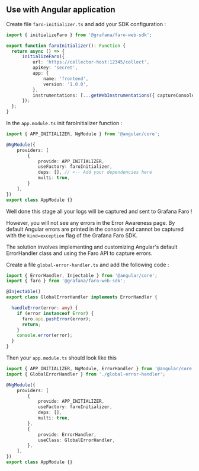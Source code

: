 ## Use with Angular application


Create file `faro-initializer.ts` and add your SDK configuration :

```typescript
import { initializeFaro } from '@grafana/faro-web-sdk';

export function faroInitializer(): Function {
  return async () => {
      initializeFaro({
          url: 'https://collector-host:12345/collect',
          apiKey: 'secret',
          app: {
              name: 'frontend',
              version: '1.0.0',
          },
          instrumentations: [...getWebInstrumentations({ captureConsole: true, captureConsoleDisabledLevels: [] })]
      });
  };
}
```

In the `app.module.ts` init faroInitializer function :

```typescript
import { APP_INITIALIZER, NgModule } from '@angular/core';

@NgModule({
    providers: [
        {
            provide: APP_INITIALIZER,
            useFactory: faroInitializer,
            deps: [], // <-- Add your dependencies here 
            multi: true,
        }
    ],
})
export class AppModule {}
```

Well done this stage all your logs will be captured and sent to Grafana Faro !

However, you will not see any errors in the Error Awareness page.
By default Angular errors are printed in the console and cannot be captured with the `kind=exception` flag of the Grafana Faro SDK.

The solution involves implementing and customizing Angular's default ErrorHandler class and using the Faro API to capture errors.

Create a file `global-error-handler.ts` and add the following code :

```typescript
import { ErrorHandler, Injectable } from '@angular/core';
import { faro } from '@grafana/faro-web-sdk';

@Injectable()
export class GlobalErrorHandler implements ErrorHandler {

  handleError(error: any) {
    if (error instanceof Error) {
      faro.api.pushError(error);
      return;
    }
    console.error(error);
  }
}
```

Then your `app.module.ts` should look like this

```typescript
import { APP_INITIALIZER, NgModule, ErrorHandler } from '@angular/core';
import { GlobalErrorHandler } from './global-error-handler';

@NgModule({
    providers: [
        {
            provide: APP_INITIALIZER,
            useFactory: faroInitializer,
            deps: [],
            multi: true,
        },
        {
            provide: ErrorHandler,
            useClass: GlobalErrorHandler,
        },
    ],
})
export class AppModule {}
```
